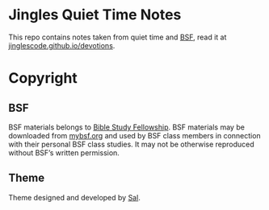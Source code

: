 # Jingles Quiet Time Notes

This repo contains notes taken from quiet time and [BSF](https://www.bsfinternational.org/), read it at [jinglescode.github.io/devotions](https://jinglescode.github.io/devotions/).

# Copyright

## BSF

BSF materials belongs to [Bible Study Fellowship](https://www.bsfinternational.org/). BSF materials may be downloaded from [mybsf.org](https://www.mybsf.org/) and used by BSF class members in connection with their personal BSF class studies. It may not be otherwise reproduced without BSF’s written permission.

## Theme

Theme designed and developed by [Sal](https://www.wowthemes.net).
